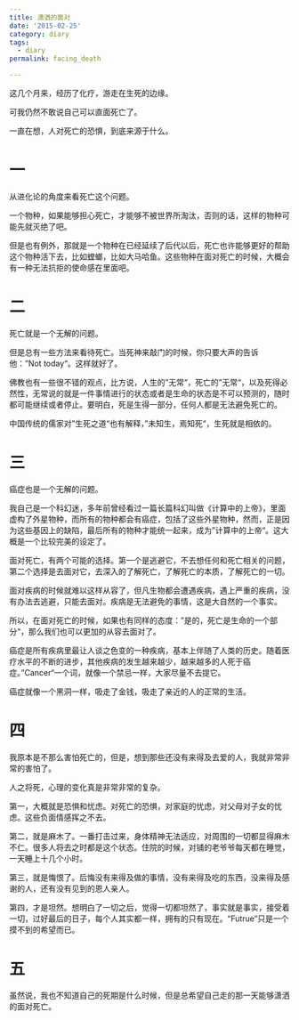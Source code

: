 ```yaml
---
title: 潇洒的面对
date: '2015-02-25'
category: diary
tags:
  - diary
permalink: facing_death

---
```


这几个月来，经历了化疗，游走在生死的边缘。

可我仍然不敢说自己可以直面死亡了。

一直在想，人对死亡的恐惧，到底来源于什么。

<!-- more -->

# 一

从进化论的角度来看死亡这个问题。

一个物种，如果能够担心死亡，才能够不被世界所淘汰，否则的话，这样的物种可能先就灭绝了吧。

但是也有例外，那就是一个物种在已经延续了后代以后，死亡也许能够更好的帮助这个物种活下去，比如螳螂，比如大马哈鱼。这些物种在面对死亡的时候，大概会有一种无法抗拒的使命感在里面吧。



# 二

死亡就是一个无解的问题。

但是总有一些方法来看待死亡。当死神来敲门的时候，你只要大声的告诉他：”Not today“。这样就好了。

佛教也有一些很不错的观点，比方说，人生的”无常“，死亡的”无常“，以及死得必然性，无常说的就是一件事情进行的状态或者是生命的状态是不可以预测的，随时都可能继续或者停止。要明白，死是生得一部分，任何人都是无法避免死亡的。

中国传统的儒家对”生死之道“也有解释，”未知生，焉知死“，生死就是相依的。



# 三

癌症也是一个无解的问题。

我自己是一个科幻迷，多年前曾经看过一篇长篇科幻叫做《计算中的上帝》，里面虚构了外星物种，而所有的物种都会有癌症，包括了这些外星物种，然而，正是因为这些基因上的缺陷，最后所有的物种才能统一起来，成为”计算中的上帝“。这大概是一个比较完美的设定了。

面对死亡，有两个可能的选择。第一个是逃避它，不去想任何和死亡相关的问题，第二个选择是去面对它，去深入的了解死亡，了解死亡的本质，了解死亡的一切。

面对疾病的时候就难以这样从容了，但凡生物都会遭遇疾病，遇上严重的疾病，没有办法去逃避，只能去面对。疾病是无法避免的事情，这是大自然的一个事实。

所以，在面对死亡的时候，如果也有同样的态度：”是的，死亡是生命的一个部分“，那么我们也可以更加的从容去面对了。

癌症是所有疾病里最让人谈之色变的一种疾病，基本上伴随了人类的历史。随着医疗水平的不断的进步，其他疾病的发生越来越少，越来越多的人死于癌症。”Cancer“一个词，就像一个禁忌一样，大家尽量不去提它。

癌症就像一个黑洞一样，吸走了金钱，吸走了亲近的人的正常的生活。


# 四

我原本是不那么害怕死亡的，但是，想到那些还没有来得及去爱的人，我就非常非常的害怕了。

人之将死，心理的变化真是非常非常的复杂。

第一，大概就是恐惧和忧虑。对死亡的恐惧，对家庭的忧虑，对父母对子女的忧虑。这些负面情感挥之不去。

第二，就是麻木了。一番打击过来，身体精神无法适应，对周围的一切都显得麻木不仁。很多人将去之时都是这个状态。住院的时候，对铺的老爷爷每天都在睡觉，一天睡上十几个小时。

第三，就是悔恨了。后悔没有来得及做的事情，没有来得及吃的东西，没来得及感谢的人，还有没有见到的恩人亲人。

第四，才是坦然。想明白了一切之后，觉得一切都坦然了，事实就是事实，接受着一切，过好最后的日子，每个人其实都一样，拥有的只有现在。“Futrue”只是一个摸不到的希望而已。



# 五

虽然说，我也不知道自己的死期是什么时候，但是总希望自己走的那一天能够潇洒的面对死亡。

